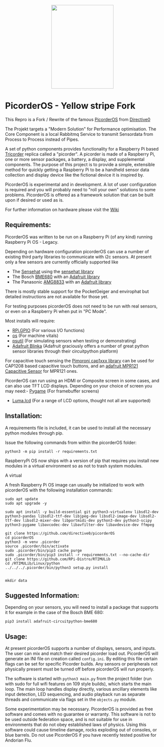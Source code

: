 <p align="center">
  <img width="203" height="273" src="https://raw.githubusercontent.com/directive0/picorderOS/master/assets/Picorder_Logo.png?raw=true">
</p>

# PicorderOS - Yellow stripe Fork

This Repro is a Fork / Rewrite of the famous [PicorderOS](https://github.com/directive0/picorderOS/tree/dev) from [Directive0](https://github.com/directive0)

The Projekt targets a "Modern Solution" for Performance optimisation. The Core Component is a local Rabbitmq Service to transmit Sensordata from Process to Process instead of Pipes.  

A set of python components provides functionality for a Raspberry Pi based [Tricorder](https://en.wikipedia.org/wiki/Tricorder) replica called a "picorder". A picorder is made of a Raspberry Pi, one or more sensor packages, a battery, a display, and supplemental components. The purpose of this project is to provide a simple, extensible method for quickly getting a Raspberry Pi to be a handheld sensor data collection and display device like the fictional device it is inspired by.

PicorderOS is experimental and in development. A lot of user configuration is required and you will probably need to "roll your own" solutions to some problems. PicorderOS is offered as a framework solution that can be built upon if desired or used as is.

For further information on hardware please visit the [Wiki](https://squaredwave.com/wiki/index.php?title=PicorderOS)

## Requirements:

PicorderOS was written to be run on a Raspberry Pi (of any kind) running Raspberry Pi OS - Legacy. 

Depending on hardware configuration picorderOS can use a number of existing third party libraries to communicate with i2c sensors. At present only a few sensors are currently officially supported like

- The [Sensehat](https://projects.raspberrypi.org/en/projects/getting-started-with-the-sense-hat/2) using the [sensehat library](https://pythonhosted.org/sense-hat/)
- The Bosch [BME680](https://www.bosch-sensortec.com/products/environmental-sensors/gas-sensors/bme680/) with an [Adafruit library](https://github.com/adafruit/Adafruit_CircuitPython_BME680)
- The Panasonic [AMG8833](https://www.digikey.ca/en/products/detail/panasonic-electronic-components/AMG8833/5825302) with an [Adafruit library](https://github.com/adafruit/Adafruit_CircuitPython_AMG88xx)

There is mostly stable support for the PocketGeiger and envirophat but detailed instructions are not available for those yet.

 For testing purposes picorderOS does not need to be run with real sensors, or even on a Raspberry Pi when put in "PC Mode".

Most installs will require:
- [RPi.GPIO](https://pypi.org/project/RPi.GPIO/) (For various I/O functions)
- [os](https://pythonprogramming.net/python-3-os-module/) (For machine vitals)
- [psutil](https://psutil.readthedocs.io/en/latest/) (For simulating sensors when testing or demonstrating)
- [Adafruit Blinka](https://learn.adafruit.com/circuitpython-on-raspberrypi-linux/installing-circuitpython-on-raspberry-pi) (Adafruit graciously offers a number of great python sensor libraries through their circuitpython platform)


For capacitive touch sensing the [Pimoroni cap1xxx library](https://github.com/pimoroni/cap1xxx) can be used for CAP1208 based capacitive touch buttons, and an [adafruit MPR121 Capacitive Sensor](https://github.com/adafruit/Adafruit_CircuitPython_MPR121) for MPR121 ones.

PicorderOS can run using an HDMI or Composite screen in some cases, and can also use TFT LCD displays. Depending on your choice of screen you may need:- [Pygame](https://www.pygame.org/wiki/GettingStarted) (For framebuffer screens)
- [Luma.lcd](https://pypi.org/project/luma.lcd/) (For a range of LCD options, thought not all are supported)


## Installation:

A requirements file is included, it can be used to install all the necessary python modules through pip.

Issue the following commands from within the picorderOS folder:

```
python3 -m pip install -r requirements.txt
```
RaspberryPi OS now ships with a version of pip that requires you install new modules in a virtual environment so as not to trash system modules.

A virtual 

A fresh Raspberry Pi OS image can usually be initialized to work with picorderOS with the following installation commands:

```
sudo apt update
sudo apt upgrade -y

sudo apt install -y build-essential git python3-virtualenv libsdl2-dev python3-pandas libsdl2-ttf-dev libjpeg-dev libsdl2-image-dev libsdl2-ttf-dev libsdl2-mixer-dev libportmidi-dev python3-dev python3-scipy python3-pygame libavcodec-dev libavfilter-dev libavdevice-dev ffmpeg

git clone https://github.com/directive0/picorderOS 
cd picorderOS
python3 -m venv .picorder
source .picorder/bin/activate
sudo .picorder/bin/pip3 cache purge
sudo .picorder/bin/pip3 install -r requirements.txt --no-cache-dir
git clone https://github.com/RPi-Distro/RTIMULib
cd /RTIMULib/Linux/python
../../../.picorder/bin/python3 setup.py install                           


mkdir data

```

## Suggested Information:

Depending on your sensors, you will need to install a package that supports it for example in the case of the Bosch BME 680:
```
pip3 install adafruit-circuitpython-bme680

```

## Usage:
At present picorderOS supports a number of displays, sensors, and inputs. The user can mix and match their desired picorder load out. PicorderOS will generate an INI file on creation called ```config.ini```. By editing this file certain flags can be set for specific Picorder builds. Any sensors or peripherals not physically present must be turned off before picorderOS will run properly.

The software is started with ```python3 main.py``` from the project folder (run with sudo for full wifi features on 109 style builds), which starts the main loop. The main loop handles display directly, various ancillary elements like input detection, LED sequencing, and audio playback run as separate threads and communicate via flags set in the ```objects.py``` module.






Some experimentation may be necessary. PicorderOS is provided as free software and comes with no guarantee or warranty. This software is not to be used outside federation space, and is not suitable for use in environments that do not obey established laws of physics. Using this software could cause timeline damage, rocks exploding out of consoles, or blue barrels. Do not use PicorderOS if you have recently tested positive for Andorian Flu.
